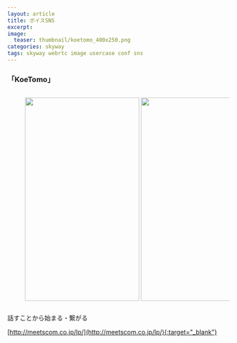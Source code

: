 ```yaml
---
layout: article
title: ボイスSNS
excerpt: 
image:
  teaser: thumbnail/koetomo_400x250.png
categories: skyway
tags: skyway webrtc image usercase conf sns
---
```


### 「KoeTomo」

<div style="width: 100%; overflow-x: scroll;">
  <figure style="width: 1311px;">
    <img src="{{ site.url | replace_first: 'http://', '//' | replace_first: 'https://', '//' }}{{ site.baseurl }}/images/pages/koetomo-1.jpg" width="259" height="460" style="margin-right: 4px; margin-bottom: 0;"
    ><img src="{{ site.url | replace_first: 'http://', '//' | replace_first: 'https://', '//' }}{{ site.baseurl }}/images/pages/koetomo-2.jpg" width="259" height="460" style="margin-right: 4px; margin-bottom: 0;"
    ><img src="{{ site.url | replace_first: 'http://', '//' | replace_first: 'https://', '//' }}{{ site.baseurl }}/images/pages/koetomo-3.jpg" width="259" height="460" style="margin-right: 4px; margin-bottom: 0;"
    ><img src="{{ site.url | replace_first: 'http://', '//' | replace_first: 'https://', '//' }}{{ site.baseurl }}/images/pages/koetomo-4.jpg" width="259" height="460" style="margin-right: 4px; margin-bottom: 0;"
    ><img src="{{ site.url | replace_first: 'http://', '//' | replace_first: 'https://', '//' }}{{ site.baseurl }}/images/pages/koetomo-5.jpg" width="259" height="460" style="margin-bottom: 0;">
  </figure>
</div>

話すことから始まる・繋がる

[http://meetscom.co.jp/lp/](http://meetscom.co.jp/lp/){:target="_blank"}
